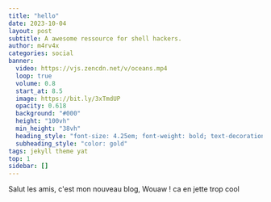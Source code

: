 ```yaml
---
title: "hello"
date: 2023-10-04
layout: post
subtitle: A awesome ressource for shell hackers.
author: m4rv4x
categories: social
banner:
  video: https://vjs.zencdn.net/v/oceans.mp4
  loop: true
  volume: 0.8
  start_at: 8.5
  image: https://bit.ly/3xTmdUP
  opacity: 0.618
  background: "#000"
  height: "100vh"
  min_height: "38vh"
  heading_style: "font-size: 4.25em; font-weight: bold; text-decoration: underline"
  subheading_style: "color: gold"
tags: jekyll theme yat
top: 1
sidebar: []
---
```

Salut les amis, c'est mon nouveau blog, Wouaw ! ca en jette trop cool
